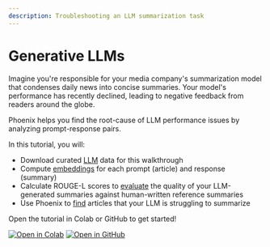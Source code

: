 ```yaml
---
description: Troubleshooting an LLM summarization task
---
```


# Generative LLMs

Imagine you're responsible for your media company's summarization model that condenses daily news into concise summaries. Your model's performance has recently declined, leading to negative feedback from readers around the globe.

Phoenix helps you find the root-cause of LLM performance issues by analyzing prompt-response pairs.

In this tutorial, you will:

* Download curated [LLM](../concepts/llm-observability.md) data for this walkthrough
* Compute [embeddings](../concepts/llm-observability.md#embeddings-for-cluster-analysis) for each prompt (article) and response (summary)
* Calculate ROUGE-L scores to [evaluate](../concepts/llm-observability.md#evaluation-metrics) the quality of your LLM-generated summaries against human-written reference summaries
* Use Phoenix to [find](../concepts/phoenix-basics/phoenix-basics.md#application) articles that your LLM is struggling to summarize

Open the tutorial in Colab or GitHub to get started!

[![Open in Colab](https://img.shields.io/static/v1?message=Open%20in%20Colab\&logo=googlecolab\&labelColor=grey\&color=blue\&logoColor=orange\&label=%20)](https://colab.research.google.com/github/Arize-ai/phoenix/blob/main/tutorials/llm\_summarization\_tutorial.ipynb) [![Open in GitHub](https://img.shields.io/static/v1?message=Open%20in%20GitHub\&logo=github\&labelColor=grey\&color=blue\&logoColor=white\&label=%20)](https://github.com/Arize-ai/phoenix/blob/main/tutorials/llm\_summarization\_tutorial.ipynb)
